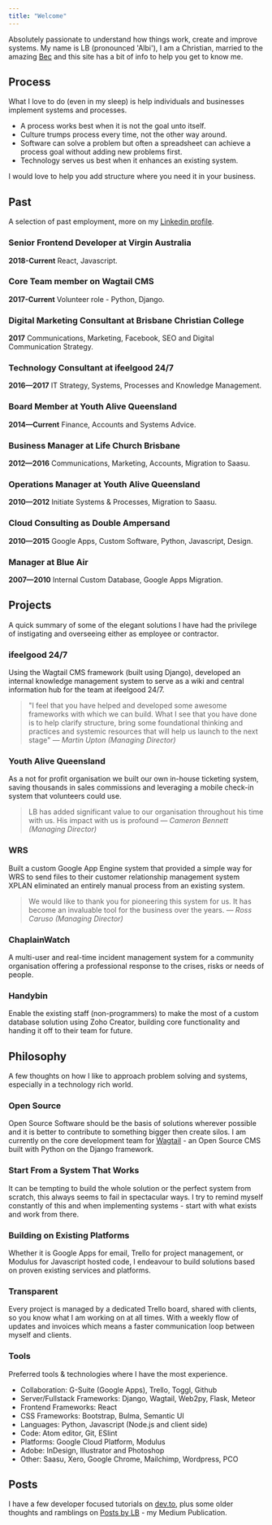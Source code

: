 ```yaml
---
title: "Welcome"
---
```


Absolutely passionate to understand how things work, create and improve systems. My name is LB (pronounced 'Albi'), I am a Christian, married to the amazing [Bec](https://www.instagram.com/becj/) and this site has a bit of info to help you get to know me.

<a name="process"></a>
## Process

What I love to do (even in my sleep) is help individuals and businesses implement systems and processes.

* A process works best when it is not the goal unto itself.
* Culture trumps process every time, not the other way around.
* Software can solve a problem but often a spreadsheet can achieve a process goal without adding new problems first.
* Technology serves us best when it enhances an existing system.

I would love to help you add structure where you need it in your business.

<a name="past"></a>
## Past

A selection of past employment, more on my [Linkedin profile](https://www.linkedin.com/in/lb-/).

### Senior Frontend Developer at Virgin Australia
__2018-Current__
React, Javascript.

### Core Team member on Wagtail CMS
__2017-Current__
Volunteer role - Python, Django.

### Digital Marketing Consultant at Brisbane Christian College
__2017__
Communications, Marketing, Facebook, SEO and Digital Communication Strategy.

### Technology Consultant at ifeelgood 24/7
__2016—2017__
IT Strategy, Systems, Processes and Knowledge Management.

### Board Member at Youth Alive Queensland
__2014—Current__
Finance, Accounts and Systems Advice.

### Business Manager at Life Church Brisbane
__2012—2016__
Communications, Marketing, Accounts, Migration to Saasu.

### Operations Manager at Youth Alive Queensland
__2010—2012__
Initiate Systems &amp; Processes, Migration to Saasu.

### Cloud Consulting as Double Ampersand
__2010—2015__
Google Apps, Custom Software, Python, Javascript, Design.

### Manager at Blue Air
__2007—2010__
Internal Custom Database, Google Apps Migration.

<a name="projects"></a>
## Projects

A quick summary of some of the elegant solutions I have had the privilege of instigating and overseeing either as employee or contractor.

### ifeelgood 24/7
Using the Wagtail CMS framework (built using Django), developed an internal knowledge management system to serve as a wiki and central information hub for the team at ifeelgood 24/7.
> "I feel that you have helped and developed some awesome frameworks with which we can build. What I see that you have done is to help clarify structure, bring some foundational thinking and practices and systemic resources that will help us launch to the next stage" _— Martin Upton (Managing Director)_

### Youth Alive Queensland
As a not for profit organisation we built our own in-house ticketing system, saving thousands in sales commissions and leveraging a mobile check-in system that volunteers could use.
>LB has added significant value to our organisation throughout his time with us. His impact with us is profound _— Cameron Bennett (Managing Director)_

### WRS
Built a custom Google App Engine system that provided a simple way for WRS to send files to their customer relationship management system XPLAN eliminated an entirely manual process from an existing system.
>We would like to thank you for pioneering this system for us. It has become an invaluable tool for the business over the years. _— Ross Caruso (Managing Director)_

### ChaplainWatch
A multi-user and real-time incident management system for a community organisation offering a professional response to the crises, risks or needs of people.

### Handybin
Enable the existing staff (non-programmers) to make the most of a custom database solution using Zoho Creator, building core functionality and handing it off to their team for future.

<a name="philosophy"></a>
## Philosophy
A few thoughts on how I like to approach problem solving and systems, especially in a technology rich world.

### Open Source
Open Source Software should be the basis of solutions wherever possible and it is better to contribute to something bigger then create silos. I am currently on the core development team for [Wagtail](https://wagtail.io/) - an Open Source CMS built with Python on the Django framework.

### Start From a System That Works
It can be tempting to build the whole solution or the perfect system from scratch, this always seems to fail in spectacular ways. I try to remind myself constantly of this and when implementing systems - start with what exists and work from there.

### Building on Existing Platforms
Whether it is Google Apps for email, Trello for project management, or Modulus for Javascript hosted code, I endeavour to build solutions based on proven existing services and platforms.

### Transparent
Every project is managed by a dedicated Trello board, shared with clients, so you know what I am working on at all times. With a weekly flow of updates and invoices which means a faster communication loop between myself and clients.

### Tools
Preferred tools &amp; technologies where I have the most experience.

* Collaboration: G-Suite (Google Apps), Trello, Toggl, Github
* Server/Fullstack Frameworks: Django, Wagtail, Web2py, Flask, Meteor
* Frontend Frameworks: React
* CSS Frameworks: Bootstrap, Bulma, Semantic UI
* Languages: Python, Javascript (Node.js and client side)
* Code: Atom editor, Git, ESlint
* Platforms: Google Cloud Platform, Modulus
* Adobe: InDesign, Illustrator and Photoshop
* Other: Saasu, Xero, Google Chrome, Mailchimp, Wordpress, PCO

<a name="posts"></a>
## Posts
I have a few developer focused tutorials on [dev.to](https://dev.to/lb), plus some older thoughts and ramblings on [Posts by LB](https://posts-by.lb.ee) - my Medium Publication.
